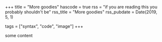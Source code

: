 +++
title = "More goodies"
hascode = true
rss = "if you are reading this you probably shouldn't be"
rss_title = "More goodies"
rss_pubdate = Date(2019, 5, 1)

tags = ["syntax", "code", "image"]
+++

some content

<!-- # More goodies

\toc

## More markdown support

The Julia Markdown parser in Julia's stdlib is not exactly complete and Franklin strives to bring useful extensions that are either defined in standard specs such as Common Mark or that just seem like useful extensions.

* indirect references for instance [like so]

[like so]: http://existentialcomics.com/

or also for images

![][some image]

some people find that useful as it allows referring multiple times to the same link for instance.

[some image]: https://upload.wikimedia.org/wikipedia/commons/9/90/Krul.svg

* un-qualified code blocks are allowed and are julia by default, indented code blocks are not supported by default (and there support will disappear completely in later version)

```
a = 1
b = a+1
```

you can specify the default language with `@def lang = "julia"`.
If you actually want a "plain" code block, qualify it as `plaintext` like

```plaintext
so this is plain-text stuff.
```

## A bit more highlighting

Extension of highlighting for `pkg` an `shell` mode in Julia:

you can tune the colouring in the CSS etc via the following classes:

* `.hljs-meta` (for `julia>`)
* `.hljs-metas` (for `shell>`)
* `.hljs-metap` (for `...pkg>`)

## More customisation

Franklin, by design, gives you a lot of flexibility to define how you want stuff be done, this includes doing your own parsing/processing and your own HTML generation using Julia code.

In order to do this, you can define two types of functions in a `utils.jl` file which will complement your `config.md` file:

* `hfun_*` allow you to plug custom-generated HTML somewhere
* `lx_*` allow you to do custom parsing of markdown and generation of HTML

The former (`hfun_*`) is most likely to be useful.

### Custom "hfun"

If you define a function `hfun_bar` in the `utils.jl` then you have access to a new template function `{{bar ...}}`. The parameters are passed as a list of strings, for instance variable names but it  could just be strings as well.

For instance:

~~~
.hf {background-color:black;color:white;font-weight:bold;}
~~~

Can be called with `{{bar 4}}`: **{{bar 4}}**.

Usually you will want to pass variable name (either local or global) and collect their value via one of `locvar`, `globvar` or `pagevar` depending on your use case.
Let's have another toy example:

Which you can use like this `{{m1fill title}}`: **{{m1fill title}}**. Of course  in this specific case you could also have used `{{fill title menu1}}`: **{{fill title menu1}}**.

Of course these examples are not very useful, in practice you might want to use it to generate actual HTML in a specific way using Julia code.
For instance you can use it to customise how [tag pages look like](/menu3/#customising_tag_pages).

A nice example of what you can do is in the [SymbolicUtils.jl manual](https://juliasymbolics.github.io/SymbolicUtils.jl/api/) where they use a `hfun_` to generate HTML encapsulating the content of code docstrings, in a way doing something similar to what Documenter does. See [how they defined it](https://github.com/JuliaSymbolics/SymbolicUtils.jl/blob/website/utils.jl).

**Note**: the  output **will not** be reprocessed by Franklin, if you want to generate markdown which should be processed by Franklin, then use `return fd2html(markdown, internal=true)` at the end.

### Custom "lx"

These commands will look the same as latex commands but what they do with their content is now entirely controlled by your code.
You can use this to do your own parsing of specific chunks of your content if you so desire.

The definition of `lx_*` commands **must** look like this:

You can call the above with `\baz{some string}`: \baz{some string}.

**Note**: the output **will be** reprocessed by Franklin, if you want to avoid this, then escape the output by using `return "~~~" * s * "~~~"` and it will be plugged  in as is in the HTML. -->
